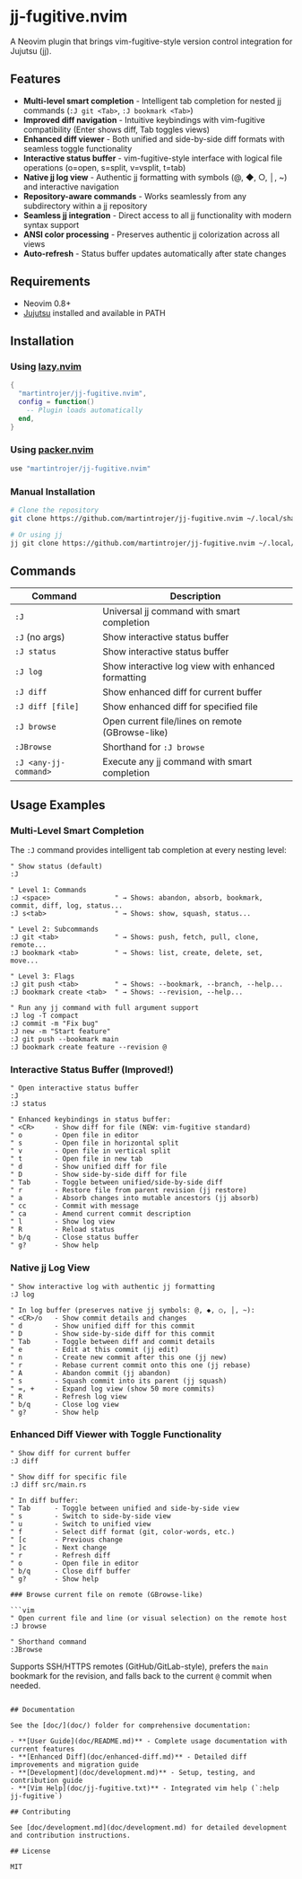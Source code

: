 # jj-fugitive.nvim

A Neovim plugin that brings vim-fugitive-style version control integration for Jujutsu (jj).

## Features

- **Multi-level smart completion** - Intelligent tab completion for nested jj commands (`:J git <Tab>`, `:J bookmark <Tab>`)
- **Improved diff navigation** - Intuitive keybindings with vim-fugitive compatibility (Enter shows diff, Tab toggles views)
- **Enhanced diff viewer** - Both unified and side-by-side diff formats with seamless toggle functionality
- **Interactive status buffer** - vim-fugitive-style interface with logical file operations (o=open, s=split, v=vsplit, t=tab)
- **Native jj log view** - Authentic jj formatting with symbols (@, ◆, ○, │, ~) and interactive navigation
- **Repository-aware commands** - Works seamlessly from any subdirectory within a jj repository
- **Seamless jj integration** - Direct access to all jj functionality with modern syntax support
- **ANSI color processing** - Preserves authentic jj colorization across all views
- **Auto-refresh** - Status buffer updates automatically after state changes

## Requirements

- Neovim 0.8+
- [Jujutsu](https://github.com/martinvonz/jj) installed and available in PATH

## Installation

### Using [lazy.nvim](https://github.com/folke/lazy.nvim)

```lua
{
  "martintrojer/jj-fugitive.nvim",
  config = function()
    -- Plugin loads automatically
  end,
}
```

### Using [packer.nvim](https://github.com/wbthomason/packer.nvim)

```lua
use "martintrojer/jj-fugitive.nvim"
```

### Manual Installation

```bash
# Clone the repository
git clone https://github.com/martintrojer/jj-fugitive.nvim ~/.local/share/nvim/site/pack/plugins/start/jj-fugitive.nvim

# Or using jj
jj git clone https://github.com/martintrojer/jj-fugitive.nvim ~/.local/share/nvim/site/pack/plugins/start/jj-fugitive.nvim
```

## Commands

| Command | Description |
|---------|-------------|
| `:J` | Universal jj command with smart completion |
| `:J` (no args) | Show interactive status buffer |
| `:J status` | Show interactive status buffer |
| `:J log` | Show interactive log view with enhanced formatting |
| `:J diff` | Show enhanced diff for current buffer |
| `:J diff [file]` | Show enhanced diff for specified file |
| `:J browse` | Open current file/lines on remote (GBrowse-like) |
| `:JBrowse` | Shorthand for `:J browse` |
| `:J <any-jj-command>` | Execute any jj command with smart completion |

## Usage Examples

### Multi-Level Smart Completion

The `:J` command provides intelligent tab completion at every nesting level:

```vim
" Show status (default)
:J

" Level 1: Commands
:J <space>                " → Shows: abandon, absorb, bookmark, commit, diff, log, status...
:J s<tab>                 " → Shows: show, squash, status...

" Level 2: Subcommands
:J git <tab>              " → Shows: push, fetch, pull, clone, remote...
:J bookmark <tab>         " → Shows: list, create, delete, set, move...

" Level 3: Flags
:J git push <tab>         " → Shows: --bookmark, --branch, --help...
:J bookmark create <tab>  " → Shows: --revision, --help...

" Run any jj command with full argument support
:J log -T compact
:J commit -m "Fix bug"
:J new -m "Start feature"
:J git push --bookmark main
:J bookmark create feature --revision @
```

### Interactive Status Buffer (Improved!)

```vim
" Open interactive status buffer
:J
:J status

" Enhanced keybindings in status buffer:
" <CR>     - Show diff for file (NEW: vim-fugitive standard)
" o        - Open file in editor
" s        - Open file in horizontal split
" v        - Open file in vertical split
" t        - Open file in new tab
" d        - Show unified diff for file
" D        - Show side-by-side diff for file
" Tab      - Toggle between unified/side-by-side diff
" r        - Restore file from parent revision (jj restore)
" a        - Absorb changes into mutable ancestors (jj absorb)
" cc       - Commit with message
" ca       - Amend current commit description
" l        - Show log view
" R        - Reload status
" b/q      - Close status buffer
" g?       - Show help
```

### Native jj Log View

```vim
" Show interactive log with authentic jj formatting
:J log

" In log buffer (preserves native jj symbols: @, ◆, ○, │, ~):
" <CR>/o   - Show commit details and changes
" d        - Show unified diff for this commit
" D        - Show side-by-side diff for this commit
" Tab      - Toggle between diff and commit details
" e        - Edit at this commit (jj edit)
" n        - Create new commit after this one (jj new)
" r        - Rebase current commit onto this one (jj rebase)
" A        - Abandon commit (jj abandon)
" s        - Squash commit into its parent (jj squash)
" =, +     - Expand log view (show 50 more commits)
" R        - Refresh log view
" b/q      - Close log view
" g?       - Show help
```

### Enhanced Diff Viewer with Toggle Functionality

```vim
" Show diff for current buffer
:J diff

" Show diff for specific file
:J diff src/main.rs

" In diff buffer:
" Tab      - Toggle between unified and side-by-side view
" s        - Switch to side-by-side view
" u        - Switch to unified view
" f        - Select diff format (git, color-words, etc.)
" [c       - Previous change
" ]c       - Next change
" r        - Refresh diff
" o        - Open file in editor
" b/q      - Close diff buffer
" g?       - Show help

### Browse current file on remote (GBrowse-like)

```vim
" Open current file and line (or visual selection) on the remote host
:J browse

" Shorthand command
:JBrowse
```
Supports SSH/HTTPS remotes (GitHub/GitLab-style), prefers the `main` bookmark for
the revision, and falls back to the current `@` commit when needed.
```

## Documentation

See the [doc/](doc/) folder for comprehensive documentation:

- **[User Guide](doc/README.md)** - Complete usage documentation with current features
- **[Enhanced Diff](doc/enhanced-diff.md)** - Detailed diff improvements and migration guide
- **[Development](doc/development.md)** - Setup, testing, and contribution guide
- **[Vim Help](doc/jj-fugitive.txt)** - Integrated vim help (`:help jj-fugitive`)

## Contributing

See [doc/development.md](doc/development.md) for detailed development and contribution instructions.

## License

MIT
